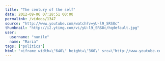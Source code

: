 ```yaml
---
title: "The century of the self"
date: 2012-09-06 07:28:51 00:00
permalink: /videos/1347
source: "http://www.youtube.com/watch?v=yU-l9_SRS8c"
thumbnail: "http://i2.ytimg.com/vi/yU-l9_SRS8c/hqdefault.jpg"
user:
  username: "nunile"
  name: "Maria"
tags: ["politics"]
html: "<iframe width=\"640\" height=\"360\" src=\"http://www.youtube.com/embed/yU-l9_SRS8c?wmode=transparent&fs=1&feature=oembed\" frameborder=\"0\" allowfullscreen></iframe>"
---
```


